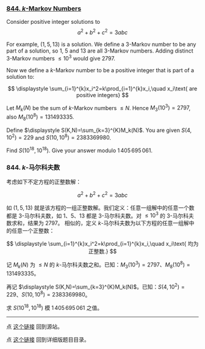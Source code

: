 ### [844. $k$-Markov Numbers](https://projecteuler.net/problem=844)

Consider positive integer solutions to
$$
a^2+b^2+c^2 = 3abc
$$

For example, $(1,5,13)$ is a solution. We define a 3-Markov number to be any part of a solution, so $1$, $5$ and $13$ are all 3-Markov numbers. Adding distinct 3-Markov numbers $\le 10^3$ would give $2797$.

Now we define a $k$-Markov number to be a positive integer that is part of a solution to:

$$
\displaystyle \sum_{i=1}^{k}x_i^2=k\prod_{i=1}^{k}x_i,\quad x_i\text{ are positive integers}
$$

Let $M_k(N)$ be the sum of $k$-Markov numbers $\le N$. Hence $M_3(10^{3})=2797$, also $M_8(10^8) = 131493335$.

Define $\displaystyle S(K,N)=\sum_{k=3}^{K}M_k(N)$. You are given $S(4, 10^2)=229$ and $S(10, 10^8)=2383369980$.

Find $S(10^{18}, 10^{18})$. Give your answer modulo $1\,405\,695\,061$.

### 844. $k$-马尔科夫数

考虑如下不定方程的正整数解：

$$
a^2+b^2+c^2 = 3abc
$$

如 $(1, 5, 13)$ 就是该方程的一组正整数解。我们定义：任意一组解中的任意一个数都是 3-马尔科夫数，如 $1$、$5$、$13$ 都是 3-马尔科夫数。对 $\leq 10^3$ 的 3-马尔科夫数求和，结果为 $2797$。
相似的，定义 $k$-马尔科夫数为以下方程的任意一组解中的任意一个正整数：

$$
\displaystyle \sum_{i=1}^{k}x_i^2=k\prod_{i=1}^{k}x_i,\quad x_i\text{ 均为正整数.}
$$

记 $M_k(N)$ 为 $\le N$ 的 $k$-马尔科夫数之和。已知：$M_3(10^{3})=2797$、$M_8(10^8) = 131493335$。

再记  $\displaystyle S(K,N)=\sum_{k=3}^{K}M_k(N)$。已知：$S(4, 10^2)=229$、$S(10, 10^8)=2383369980$。

求 $S(10^{18}, 10^{18})$ 模 $1\,405\,695\,061$ 之值。

---

点 [这个链接](https://fsy-juruo.github.io/pe-chinese-translation/) 回到源站。

点 [这个链接](https://fsy-juruo.github.io/pe-chinese-translation/detailed_content_archives.html) 回到详细版题目目录。